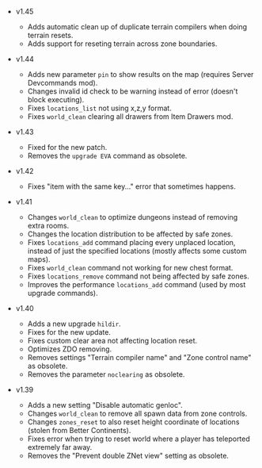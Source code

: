 - v1.45
  - Adds automatic clean up of duplicate terrain compilers when doing terrain resets.
  - Adds support for reseting terrain across zone boundaries.

- v1.44
  - Adds new parameter `pin` to show results on the map (requires Server Devcommands mod).
  - Changes invalid id check to be warning instead of error (doesn't block executing).
  - Fixes `locations_list` not using x,z,y format.
  - Fixes `world_clean` clearing all drawers from Item Drawers mod.

- v1.43
  - Fixed for the new patch.
  - Removes the `upgrade EVA` command as obsolete.

- v1.42
  - Fixes "item with the same key..." error that sometimes happens.

- v1.41
  - Changes `world_clean` to optimize dungeons instead of removing extra rooms.
  - Changes the location distribution to be affected by safe zones.
  - Fixes `locations_add` command placing every unplaced location, instead of just the specified locations (mostly affects some custom maps).
  - Fixes `world_clean` command not working for new chest format.
  - Fixes `locations_remove` command not being affected by safe zones.
  - Improves the performance `locations_add` command (used by most upgrade commands).

- v1.40
  - Adds a new upgrade `hildir`.
  - Fixes for the new update.
  - Fixes custom clear area not affecting location reset.
  - Optimizes ZDO removing.
  - Removes settings "Terrain compiler name" and "Zone control name" as obsolete.
  - Removes the parameter `noclearing` as obsolete.

- v1.39
  - Adds a new setting "Disable automatic genloc".
  - Changes `world_clean` to remove all spawn data from zone controls.
  - Changes `zones_reset` to also reset height coordinate of locations (stolen from Better Continents).
  - Fixes error when trying to reset world where a player has teleported extremely far away.
  - Removes the "Prevent double ZNet view" setting as obsolete.
